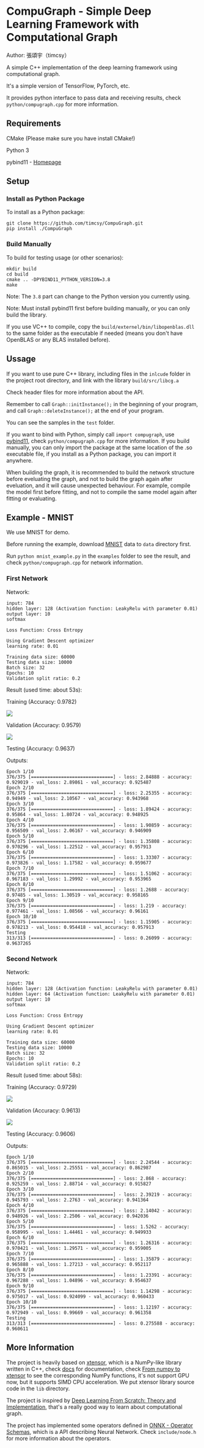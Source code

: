 # CompuGraph - Simple Deep Learning Framework with Computational Graph

Author: 張頌宇（timcsy）

A simple C++ implementation of the deep learning framework using computational graph.

It's a simple version of TensorFlow, PyTorch, etc.

It provides python interface to pass data and receiving results, check `python/compugraph.cpp` for more information.

## Requirements
CMake (Please make sure you have install CMake!)

Python 3

pybind11 - [Homepage](https://pybind11.readthedocs.io/en/latest/)


## Setup

### Install as Python Package
To install as a Python package:
```
git clone https://github.com/timcsy/CompuGraph.git
pip install ./CompuGraph
```

### Build Manually
To build for testing usage (or other scenarios):
```
mkdir build
cd build
cmake .. -DPYBIND11_PYTHON_VERSION=3.8
make
```
Note: The `3.8` part can change to the Python version you currently using.

Note: Must install pybind11 first before building manually, or you can only build the library.

If you use VC++ to compile, copy the `build/externel/bin/libopenblas.dll` to the same folder as the executable if needed (means you don't have OpenBLAS or any BLAS installed before).


## Ussage
If you want to use pure C++ library, including files in the `inlcude` folder in the project root directory, and link with the library `build/src/libcg.a`

Check header files for more information about the API.

Remember to call `Graph::initInstance();` in the beginning of your program, and call `Graph::deleteInstance();` at the end of your program.

You can see the samples in the `test` folder.

If you want to bind with Python, simply call `import compugraph`, use [pybind11](https://pybind11.readthedocs.io/en/latest/), check `python/compugraph.cpp` for more information. If you build manually, you can only import the package at the same location of the .so executable file, if you install as a Python package, you can import it anywhere.

When building the graph, it is recommended to build the network structure before eveluating the graph, and not to build the graph again after eveluation, and it will cause unexpected behaviour. For example, compile the model first before fitting, and not to compile the same model again after fitting or evaluating.


## Example - MNIST
We use MNIST for demo.

Before running the example, download [MNIST](http://yann.lecun.com/exdb/mnist/) data to `data` directory first.

Run `python mnist_example.py` in the `examples` folder to see the result, and check `python/compugraph.cpp` for network information.

### First Network
Network:
```
input: 784
hidden layer: 128 (Activation function: LeakyRelu with parameter 0.01)
output layer: 10
softmax

Loss Function: Cross Entropy

Using Gradient Descent optimizer
learning rate: 0.01

Training data size: 60000
Testing data size: 10000
Batch size: 32
Epochs: 10
Validation split ratio: 0.2
```

Result (used time: about 53s):

Training (Accuracy: 0.9782)

![](docs/imgs/train_1.png)

Validation (Accuracy: 0.9579)

![](docs/imgs/val_1.png)

Testing (Accuracy: 0.9637)

Outputs:
```
Epoch 1/10
376/375 [==============================] - loss: 2.84888 - accuracy: 0.929019 - val_loss: 2.89861 - val_accuracy: 0.925487
Epoch 2/10
376/375 [==============================] - loss: 2.25355 - accuracy: 0.94949 - val_loss: 2.10567 - val_accuracy: 0.943968
Epoch 3/10
376/375 [==============================] - loss: 1.89424 - accuracy: 0.95864 - val_loss: 1.80724 - val_accuracy: 0.948925
Epoch 4/10
376/375 [==============================] - loss: 1.90859 - accuracy: 0.956509 - val_loss: 2.06167 - val_accuracy: 0.946909
Epoch 5/10
376/375 [==============================] - loss: 1.35808 - accuracy: 0.970296 - val_loss: 1.22512 - val_accuracy: 0.957913
Epoch 6/10
376/375 [==============================] - loss: 1.33307 - accuracy: 0.973826 - val_loss: 1.17582 - val_accuracy: 0.959677
Epoch 7/10
376/375 [==============================] - loss: 1.51062 - accuracy: 0.967183 - val_loss: 1.29992 - val_accuracy: 0.953965
Epoch 8/10
376/375 [==============================] - loss: 1.2688 - accuracy: 0.97485 - val_loss: 1.30519 - val_accuracy: 0.958165
Epoch 9/10
376/375 [==============================] - loss: 1.219 - accuracy: 0.977461 - val_loss: 1.08566 - val_accuracy: 0.96161
Epoch 10/10
376/375 [==============================] - loss: 1.15905 - accuracy: 0.978213 - val_loss: 0.954418 - val_accuracy: 0.957913
Testing
313/313 [==============================] - loss: 0.26099 - accuracy: 0.9637265
```

### Second Network
Network:
```
input: 784
hidden layer: 128 (Activation function: LeakyRelu with parameter 0.01)
hidden layer: 64 (Activation function: LeakyRelu with parameter 0.01)
output layer: 10
softmax

Loss Function: Cross Entropy

Using Gradient Descent optimizer
learning rate: 0.01

Training data size: 60000
Testing data size: 10000
Batch size: 32
Epochs: 10
Validation split ratio: 0.2
```

Result (used time: about 58s):

Training (Accuracy: 0.9729)

![](docs/imgs/train_2.png)

Validation (Accuracy: 0.9613)

![](docs/imgs/val_2.png)

Testing (Accuracy: 0.9606)


Outputs:
```
Epoch 1/10
376/375 [==============================] - loss: 2.24544 - accuracy: 0.865015 - val_loss: 2.25551 - val_accuracy: 0.862987
Epoch 2/10
376/375 [==============================] - loss: 2.868 - accuracy: 0.925259 - val_loss: 2.88714 - val_accuracy: 0.915827
Epoch 3/10
376/375 [==============================] - loss: 2.39219 - accuracy: 0.945793 - val_loss: 2.2763 - val_accuracy: 0.941364
Epoch 4/10
376/375 [==============================] - loss: 2.14042 - accuracy: 0.948926 - val_loss: 2.2506 - val_accuracy: 0.942036
Epoch 5/10
376/375 [==============================] - loss: 1.5262 - accuracy: 0.958995 - val_loss: 1.44461 - val_accuracy: 0.949933
Epoch 6/10
376/375 [==============================] - loss: 1.26316 - accuracy: 0.970421 - val_loss: 1.29571 - val_accuracy: 0.959005
Epoch 7/10
376/375 [==============================] - loss: 1.35879 - accuracy: 0.965888 - val_loss: 1.27213 - val_accuracy: 0.952117
Epoch 8/10
376/375 [==============================] - loss: 1.23391 - accuracy: 0.967288 - val_loss: 1.04896 - val_accuracy: 0.954637
Epoch 9/10
376/375 [==============================] - loss: 1.14298 - accuracy: 0.975017 - val_loss: 0.924099 - val_accuracy: 0.960433
Epoch 10/10
376/375 [==============================] - loss: 1.12197 - accuracy: 0.972949 - val_loss: 0.99669 - val_accuracy: 0.961358
Testing
313/313 [==============================] - loss: 0.275588 - accuracy: 0.960611
```


## More Information
The project is heavily based on [xtensor](https://github.com/xtensor-stack/xtensor), which is a NumPy-like library written in C++, check [docs](https://xtensor.readthedocs.io) for documentation, check [From numpy to xtensor](https://xtensor.readthedocs.io/en/latest/numpy.html) to see the corresponding NumPy functions, it's not support GPU now, but it supports SIMD CPU acceleration. We put xtensor library source code in the `lib` directory.

The project is inspired by [Deep Learning From Scratch: Theory and Implementation](https://www.codingame.com/playgrounds/9487/deep-learning-from-scratch---theory-and-implementation/computational-graphs), that's a really good way to learn about computational graph.

The project has implemented some operators defined in [ONNX - Operator Schemas](https://github.com/onnx/onnx/blob/main/docs/Operators.md), which is a API describing Neural Network. Check `include/node.h` for more information about the operators.
